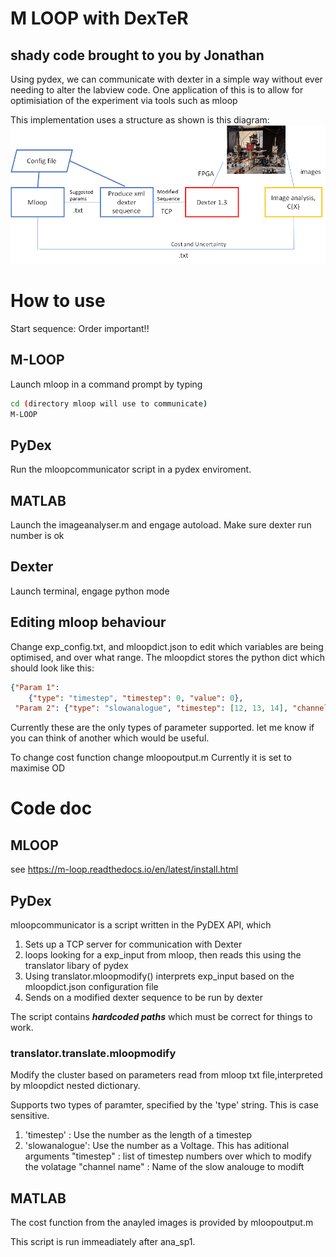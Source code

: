 # M LOOP with DexTeR
## shady code brought to you by Jonathan 

Using pydex, we can communicate with dexter in a simple way without ever needing to alter the labview code. One application of this is to allow for optimisiation of the experiment via tools such as mloop 

This implementation uses a structure as shown is this diagram:
![mloopflow](docs\mloopflow.png)
# How to use

Start sequence: Order important!!

## M-LOOP 

Launch mloop in a command prompt by typing

```bash
cd (directory mloop will use to communicate)  
M-LOOP
```

## PyDex

Run the mloopcommunicator script in a pydex enviroment. 

## MATLAB

Launch the imageanalyser.m and engage autoload. Make sure dexter run number is ok 

## Dexter
Launch terminal, engage python mode

## Editing mloop behaviour

Change exp_config.txt, and mloopdict.json to edit which variables are being optimised, and over what range. 
The mloopdict stores the python dict which should look like this:

```json
{"Param 1": 
    {"type": "timestep", "timestep": 0, "value": 0},
 "Param 2": {"type": "slowanalogue", "timestep": [12, 13, 14], "channelname": "E/W shims (X)", "value": 0}}
 ```
Currently these are the only types of parameter supported. let me know if you can think of another which would be useful. 

To change cost function change mloopoutput.m Currently it is set to maximise OD

# Code doc

## MLOOP
see https://m-loop.readthedocs.io/en/latest/install.html

## PyDex

mloopcommunicator is a script written in the PyDEX API, which
1. Sets up a TCP server for communication with Dexter
2. loops looking for a exp_input from mloop, then reads this using the translator libary of pydex
3. Using translator.mloopmodify() interprets exp_input based on the mloopdict.json configuration file
4. Sends on a modified dexter sequence to be run by dexter

The script contains ***hardcoded paths*** which must be correct for things to work. 


### translator.translate.mloopmodify
Modify the cluster based on parameters read from mloop txt file,interpreted by mloopdict nested dictionary. 

Supports two types of paramter, specified by the 'type' string. This is case sensitive. 

1. 'timestep'  : Use the number as the length of a timestep
2. 'slowanalogue': Use the number as a Voltage. This has aditional arguments
            "timestep" : list of timestep numbers over which to modify the volatage
            "channel name" : Name of the slow analouge to modift


## MATLAB 

The cost function from the anayled images is provided by mloopoutput.m 

This script is run immeadiately after ana_sp1. 

